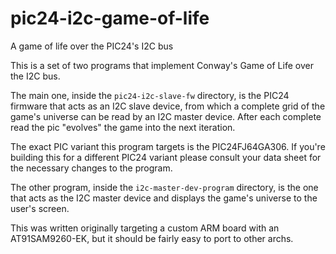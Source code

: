 # pic24-i2c-game-of-life
A game of life over the PIC24's I2C bus

This is a set of two programs that implement Conway's Game of Life over the I2C bus.

The main one, inside the `pic24-i2c-slave-fw` directory, is the PIC24 firmware that acts as an I2C slave device, from which a complete grid of the game's universe can be read by an I2C master device. After each complete read the pic "evolves" the game into the next iteration.

The exact PIC variant this program targets is the PIC24FJ64GA306. If you're building this for a different PIC24 variant please consult your data sheet for the necessary changes to the program.

The other program, inside the `i2c-master-dev-program` directory, is the one that acts as the I2C master device and displays the game's universe to the user's screen.

This was written originally targeting a custom ARM board with an AT91SAM9260-EK, but it should be fairly easy to port to other archs.
